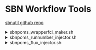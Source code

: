 # SBN Workflow Tools

[sbnutil github repo](https://github.com/SBNSoftware/sbnutil)

<details>
  <summary>sbnpoms_wrapperfcl_maker.sh</summary>
  
  Purpose: Make an empty wrapper fcl file.<br>
  <br>
  Usage: sbnpoms_wrapperfcl_maker.sh [options]<br>
  <br>
  Options:<br>
  <br>
  -h|-?|--help        - Print help message.<br>
  --fclname &lt;fcl&gt;     - Wrapped fcl file.<br>
  --wrappername &lt;fcl&gt; - Wrapper fcl file.<br>
  
</details>

<details>
  <summary>sbnpoms_runnumber_injector.sh</summary>
  
  Purpose: Append run and subrun overrides to fcl file.<br>
           Subrun follows \$PROCESS+1, and wraps by incrementing<br>
           the run number when the subrun exceeds the maximum.<br>
  <br>
  Usage: sbnpoms_runnumber_injector.sh [options]<br>
  <br>
  Options:<br>
  <br>
  -h|-?|--help          - Print help message.<br>
  --fcl &lt;fcl&gt;           - Fcl file to append (default standard output).<br>
  --subruns_per_run &lt;n&gt; - Number of subruns per run (default 100).<br>
  --process &lt;process&gt;   - Specify process number (default \$PROCESS).<br>
  --run &lt;run&gt;           - Specify base run number (default 1).<br>
</details>

<details>
  <summary>sbnpoms_flux_injector.sh</summary>
  
  Purpose: Add genie flux-related overrides to fcl file.<br>
  <br>
  Usage: sbnpoms_flux_injector.sh [options]<br>
<br>
  Options:<br>
<br>
  -h|-?|--help                - Print help message.<br>
  --fcl &lt;fcl&gt;                 - Fcl file to append (default standard output).<br>
  --flux_copy_method &lt;method&gt; - Flux copy method (default "IFDH").<br>
  --max_flux_file_mb &lt;n&gt;      - Maximum size of flux files to copy (default GENIEGen decides).<br>
</details>

